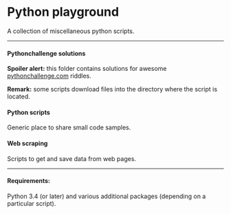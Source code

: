 # Python playground

A collection of miscellaneous python scripts.

---

#### Pythonchallenge solutions

**Spoiler alert:** this folder contains solutions for awesome [pythonchallenge.com](http://www.pythonchallenge.com/) riddles.

**Remark:** some scripts download files into the directory where the script is located.

#### Python scripts

Generic place to share small code samples.

#### Web scraping

Scripts to get and save data from web pages.

---

#### Requirements:
Python 3.4 (or later) and various additional packages (depending on a particular script).